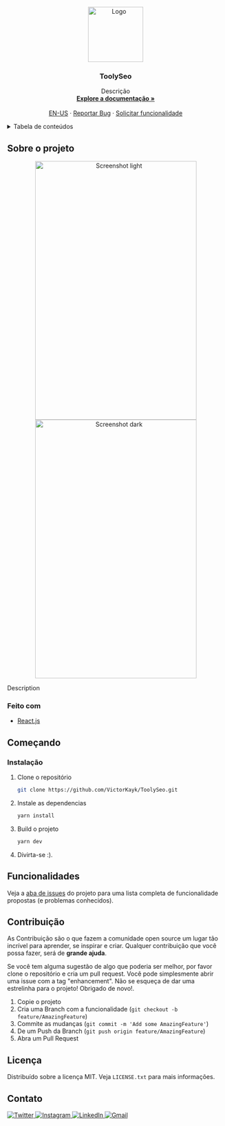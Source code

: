 <!-- PROJECT LOGO -->
<br />
<div align="center">
  <a href="https://github.com/VictorKayk/ToolySeo">
    <img src="./public/images/icons/128.png" alt="Logo" width="128" height="128">
  </a>

<h3 align="center">ToolySeo</h3>

  <p align="center">
    Descrição
    <br />
    <a href="https://github.com/VictorKayk/ToolySeo"><strong>Explore a documentação »</strong></a>
    <br />
    <br />
    <a href="./README.md">EN-US</a>
    ·
    <a href="https://github.com/VictorKayk/ToolySeo/issues">Reportar Bug</a>
    ·
    <a href="https://github.com/VictorKayk/ToolySeo/issues">Solicitar funcionalidade</a>
  </p>
</div>

<!-- TABLE OF CONTENTS -->
<details>
  <summary>Tabela de conteúdos</summary>
  <ol>
    <li>
      <a href="#sobre-o-projeto">Sobre o projeto</a>
      <ul>
        <li><a href="#feito-com">Feito com</a></li>
      </ul>
    </li>
    <li>
      <a href="#começando">Começando</a>
      <ul>
        <li><a href="#instalação">Instalação</a></li>
      </ul>
    </li>
    <li><a href="#funcionalidades">Funcionalidades</a></li>
    <li><a href="#contribuição">Contribuição</a></li>
    <li><a href="#licença">Licença</a></li>
    <li><a href="#contato">Contato</a></li>
  </ol>
</details>

<!-- ABOUT THE PROJECT -->

## Sobre o projeto

<div align="center">
  <a href="https://github.com/VictorKayk/ToolySeo">
    <img src="./public/images/screenshots/light-pt-br.png" alt="Screenshot light" width="375" height="600">
  </a>
  <a href="https://github.com/VictorKayk/ToolySeo">
    <img src="./public/images/screenshots/dark-pt-br.png" alt="Screenshot dark" width="375" height="600">
  </a>
</div>

Description

### Feito com

- [React.js](https://reactjs.org/)

<!-- GETTING STARTED -->

## Começando

### Instalação

1. Clone o repositório
   ```sh
   git clone https://github.com/VictorKayk/ToolySeo.git
   ```
2. Instale as dependencias
   ```sh
   yarn install
   ```
3. Build o projeto
   ```sh
   yarn dev
   ```
4. Divirta-se :).

<!-- FEATURES -->

## Funcionalidades

Veja a [aba de issues](https://github.com/VictorKayk/ToolySeo/issues) do projeto para uma lista completa de funcionalidade propostas (e problemas conhecidos).

<!-- CONTRIBUTING -->

## Contribuição

As Contribuição são o que fazem a comunidade open source um lugar tão incrível para aprender, se inspirar e criar. Qualquer contribuição que você possa fazer, será de **grande ajuda**.

Se você tem alguma sugestão de algo que poderia ser melhor, por favor clone o repositório e cria um pull request. Você pode simplesmente abrir uma issue com a tag "enhancement".
Não se esqueça de dar uma estrelinha para o projeto! Obrigado de novo!.

1. Copie o projeto
2. Cria uma Branch com a funcionalidade (`git checkout -b feature/AmazingFeature`)
3. Commite as mudanças (`git commit -m 'Add some AmazingFeature'`)
4. De um Push da Branch (`git push origin feature/AmazingFeature`)
5. Abra um Pull Request

<!-- LICENSE -->

## Licença

Distribuído sobre a licença MIT. Veja `LICENSE.txt` para mais informações.

<!-- CONTATO -->

## Contato

<div>
  <a href="https://twitter.com/VictorKayk77" alt="Twitter">
    <img src="https://img.shields.io/badge/Twitter-1DA1F2?style=for-the-badge&logo=twitter&logoColor=white" alt="Twitter">
  </a>
  <a href="https://instagram.com/victorkayk77" alt="Instagram">
    <img src="https://img.shields.io/badge/Instagram-E4405F?style=for-the-badge&logo=instagram&logoColor=white" alt="Instagram">
  </a>
  <a href="https://www.linkedin.com/in/victorkayk/" alt="LinkedIn">
    <img src="https://img.shields.io/badge/LinkedIn-0077B5?style=for-the-badge&logo=linkedin&logoColor=white" alt="LinkedIn">
  </a>
  <a href="mailto:victorkayk77@gmail.com" alt="Gmail">
    <img src="https://img.shields.io/badge/Gmail-D14836?style=for-the-badge&logo=gmail&logoColor=white" alt="Gmail">
  </a>
</div>
